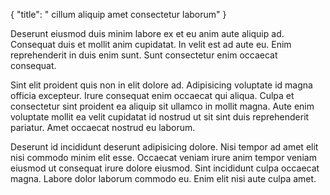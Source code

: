 {
  "title": " cillum aliquip amet consectetur laborum"
}

Deserunt eiusmod duis minim labore ex et eu anim aute aliquip ad. Consequat duis et mollit anim cupidatat. In velit est ad aute eu. Enim reprehenderit in duis enim sunt. Sunt consectetur enim occaecat consequat.

Sint elit proident quis non in elit dolore ad. Adipisicing voluptate id magna officia excepteur. Irure consequat enim occaecat qui aliqua. Culpa et consectetur sint proident ea aliquip sit ullamco in mollit magna. Aute enim voluptate mollit ea velit cupidatat id nostrud ut sit sint duis reprehenderit pariatur. Amet occaecat nostrud eu laborum.

Deserunt id incididunt deserunt adipisicing dolore. Nisi tempor ad amet elit nisi commodo minim elit esse. Occaecat veniam irure anim tempor veniam eiusmod ut consequat irure dolore eiusmod. Sint incididunt culpa occaecat magna. Labore dolor laborum commodo eu. Enim elit nisi aute culpa amet.